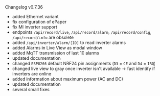 Changelog v0.7.36

* added Ethernet variant
* fix configuration of ePaper
* fix MI inverter support
* endpoints `/api/record/live`, `/api/record/alarm`, `/api/record/config`, `/api/record/info` are obsolete
* added `/api/inverter/alarm/[ID]` to read inverter alarms
* added Alarms in Live View as modal window
* added MqTT transmission of last 10 alarms
* updated documentation
* changed `ESP8266` default NRF24 pin assignments (`D3` = `CE` and `D4` = `IRQ`)
* changed live view to gray once inverter isn't available -> fast identify if inverters are online
* added information about maximum power (AC and DC)
* updated documentation
* several small fixes
